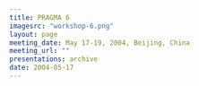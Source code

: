 ```yaml
---
title: PRAGMA 6 
imagesrc: "workshop-6.png"
layout: page
meeting_date: May 17-19, 2004, Beijing, China
meeting_url: "" 
presentations: archive
date: 2004-05-17
---
```


